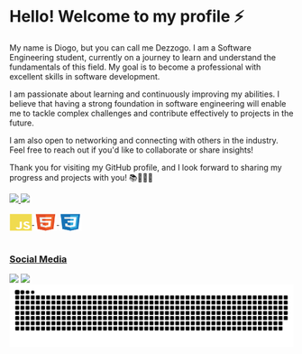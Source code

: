 # Hello! Welcome to my profile ⚡

My name is Diogo, but you can call me Dezzogo. I am a Software Engineering student, currently on a journey to learn and understand the fundamentals of this field. My goal is to become a professional with excellent skills in software development.

I am passionate about learning and continuously improving my abilities. I believe that having a strong foundation in software engineering will enable me to tackle complex challenges and contribute effectively to projects in the future.

I am also open to networking and connecting with others in the industry. Feel free to reach out if you'd like to collaborate or share insights!

Thank you for visiting my GitHub profile, and I look forward to sharing my progress and projects with you! 📚🧑‍💻🤘

 <div>
   <a href="https://github.com/dezzogo">
   <img height="180em" src="https://github-readme-stats.vercel.app/api?username=dezzogo&show_icons=true&theme=vision-friendly-dark&include_all_commits=true&count_private=true"/>
   <img height="180em" src="https://github-readme-stats.vercel.app/api/top-langs/?username=dezzogo&layout=compact&langs_count=6&theme=vision-friendly-dark"/>

</div>
<div style="display: inline_block"><br>
  <img align="center" alt="Js" height="30" width="40" src="https://raw.githubusercontent.com/devicons/devicon/master/icons/javascript/javascript-plain.svg">
  <img align="center" alt="HTML" height="30" width="40" src="https://raw.githubusercontent.com/devicons/devicon/master/icons/html5/html5-original.svg">
  <img align="center" alt="CSS" height="30" width="40" src="https://raw.githubusercontent.com/devicons/devicon/master/icons/css3/css3-original.svg">
</div>
 
 <br>
 
  ### Social Media
 
<div> 
  <a href="https://www.linkedin.com/in/diogohernandesdossantos" target="_blank"><img src="https://img.shields.io/badge/-LinkedIn-%230077B5?style=for-the-badge&logo=linkedin&logoColor=white" target="_blank"></a>
  <a href="https://discord.gg/T6PTF9NqFW" target="_blank"><img src="https://img.shields.io/badge/Discord-7289DA?style=for-the-badge&logo=discord&logoColor=white" target="_blank"></a>
</div>

<picture>
  <source media="(prefers-color-scheme: dark)" srcset="https://raw.githubusercontent.com/dezzogo/dezzogo/output/github-contribution-grid-snake-dark.svg">
  <source media="(prefers-color-scheme: light)" srcset="https://raw.githubusercontent.com/dezzogo/dezzogo/output/github-contribution-grid-snake.svg">
  <img alt="github contribution grid snake animation" src="https://raw.githubusercontent.com/dezzogo/dezzogo/output/github-contribution-grid-snake.svg">
</picture>
